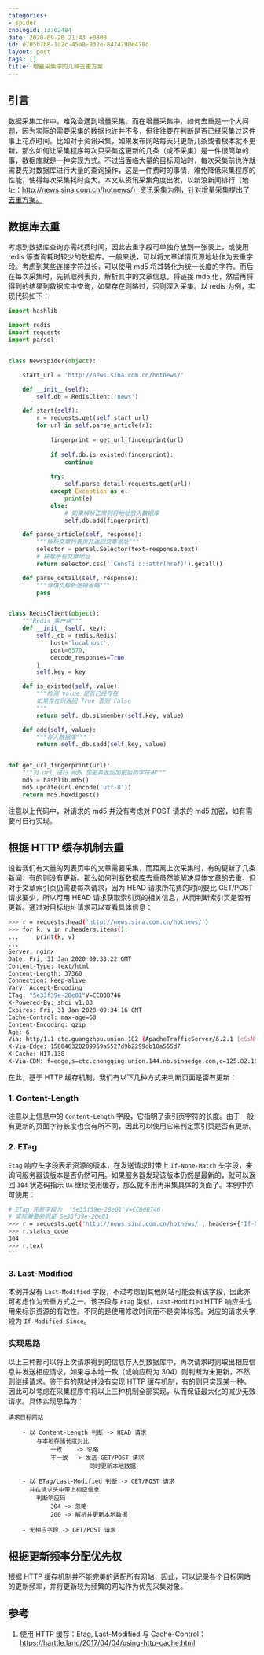```yaml
---
categories:
- spider
cnblogid: 13702484
date: 2020-09-20 21:43 +0800
id: e705b7b8-1a2c-45a8-832e-8474790e478d
layout: post
tags: []
title: 增量采集中的几种去重方案
---
```


## 引言
数据采集工作中，难免会遇到增量采集。而在增量采集中，如何去重是一个大问题，因为实际的需要采集的数据也许并不多，但往往要在判断是否已经采集过这件事上花点时间。比如对于资讯采集，如果发布网站每天只更新几条或者根本就不更新，那么如何让采集程序每次只采集这更新的几条（或不采集）是一件很简单的事，数据库就是一种实现方式。不过当面临大量的目标网站时，每次采集前也许就需要先对数据库进行大量的查询操作，这是一件费时的事情，难免降低采集程序的性能，使得每次采集耗时变大。本文从资讯采集角度出发，以新浪新闻排行（地址：http://news.sina.com.cn/hotnews/）资讯采集为例，针对增量采集提出了去重方案。


## 数据库去重
考虑到数据库查询亦需耗费时间，因此去重字段可单独存放到一张表上，或使用 redis 等查询耗时较少的数据库。一般来说，可以将文章详情页源地址作为去重字段。考虑到某些连接字符过长，可以使用 md5 将其转化为统一长度的字符。而后在每次采集时，先抓取列表页，解析其中的文章信息，将链接 md5 化，然后再将得到的结果到数据库中查询，如果存在则略过，否则深入采集。以 redis 为例，实现代码如下：
```py
import hashlib

import redis
import requests
import parsel


class NewsSpider(object):

    start_url = 'http://news.sina.com.cn/hotnews/'

    def __init__(self):
        self.db = RedisClient('news')

    def start(self):
        r = requests.get(self.start_url)
        for url in self.parse_article(r):
            
            fingerprint = get_url_fingerprint(url)
            
            if self.db.is_existed(fingerprint):
                continue
            
            try:
                self.parse_detail(requests.get(url))
            except Exception as e:
                print(e)
            else:
                # 如果解析正常则将地址放入数据库
                self.db.add(fingerprint)

    def parse_article(self, response):
        """解析文章列表页并返回文章地址"""
        selector = parsel.Selector(text=response.text)
        # 获取所有文章地址
        return selector.css('.ConsTi a::attr(href)').getall()

    def parse_detail(self, response):
        """详情页解析逻辑省略"""
        pass


class RedisClient(object):
    """Redis 客户端"""
    def __init__(self, key):
        self._db = redis.Redis(
            host='localhost',
            port=6379,
            decode_responses=True
        )
        self.key = key

    def is_existed(self, value):
        """检测 value 是否已经存在
        如果存在则返回 True 否则 False
        """
        return self._db.sismember(self.key, value)

    def add(self, value):
        """存入数据库"""
        return self._db.sadd(self.key, value)


def get_url_fingerprint(url):
    """对 url 进行 md5 加密并返回加密后的字符串"""
    md5 = hashlib.md5()
    md5.update(url.encode('utf-8'))
    return md5.hexdigest()
```
注意以上代码中，对请求的 md5 并没有考虑对 POST 请求的 md5 加密，如有需要可自行实现。


## 根据 HTTP 缓存机制去重
设若我们有大量的列表页中的文章需要采集，而距离上次采集时，有的更新了几条新闻，有的则没有更新。那么如何判断数据库去重虽然能解决具体文章的去重，但对于文章索引页仍需要每次请求，因为 HEAD 请求所花费的时间要比 GET/POST 请求要少，所以可用 HEAD 请求获取索引页的相关信息，从而判断索引页是否有更新。通过对目标地址请求可以查看具体信息：
```bash
>>> r = requests.head('http://news.sina.com.cn/hotnews/')
>>> for k, v in r.headers.items():
...     print(k, v)
...
Server: nginx
Date: Fri, 31 Jan 2020 09:33:22 GMT
Content-Type: text/html
Content-Length: 37360
Connection: keep-alive
Vary: Accept-Encoding
ETag: "5e33f39e-28e01"V=CCD0B746
X-Powered-By: shci_v1.03
Expires: Fri, 31 Jan 2020 09:34:16 GMT
Cache-Control: max-age=60
Content-Encoding: gzip
Age: 6
Via: http/1.1 ctc.guangzhou.union.182 (ApacheTrafficServer/6.2.1 [cSsNfU]), http/1.1 ctc.chongqing.union.138 (ApacheTrafficServer/6.2.1 [cHs f ])
X-Via-Edge: 158046320209969a5527d9b2299db18a555d7
X-Cache: HIT.138
X-Via-CDN: f=edge,s=ctc.chongqing.union.144.nb.sinaedge.com,c=125.82.165.105;f=Edge,s=ctc.chongqing.union.138,c=219.153.34.144
```
在此，基于 HTTP 缓存机制，我们有以下几种方式来判断页面是否有更新：

### 1. Content-Length
注意以上信息中的 `Content-Length` 字段，它指明了索引页字符的长度。由于一般有更新的页面字符长度也会有所不同，因此可以使用它来判定索引页是否有更新。

### 2. ETag
`Etag` 响应头字段表示资源的版本，在发送请求时带上 `If-None-Match` 头字段，来询问服务器该版本是否仍然可用。如果服务器发现该版本仍然是最新的，就可以返回 `304` 状态码指示 `UA` 继续使用缓存，那么就不用再采集具体的页面了。本例中亦可使用：
```bash
# ETag 完整字段为  "5e33f39e-28e01"V=CCD0B746
# 实际需要的则是 5e33f39e-28e01
>>> r = requests.get('http://news.sina.com.cn/hotnews/', headers={'If-None-Match': '5e33f39e-28e01'})
>>> r.status_code
304
>>> r.text
''
```

### 3. Last-Modified
本例并没有 `Last-Modified` 字段，不过考虑到其他网站可能会有该字段，因此亦可考虑作为去重方式之一。该字段与 `Etag` 类似，`Last-Modified` HTTP 响应头也用来标识资源的有效性。不同的是使用修改时间而不是实体标签。对应的请求头字段为 `If-Modified-Since`。

### 实现思路
以上三种都可以将上次请求得到的信息存入到数据库中，再次请求时则取出相应信息并发送相应请求，如果与本地一致（或响应码为 304）则判断为未更新，不然则继续请求。鉴于有的网站并没有实现 HTTP 缓存机制，有的则只实现某一种。因此可以考虑在采集程序中将以上三种机制全部实现，从而保证最大化的减少无效请求。具体实现思路为：

```
请求目标网站
    
    - 以 Content-Length 判断 -> HEAD 请求
        与本地存储长度对比
            一致    -> 忽略
            不一致  -> 发送 GET/POST 请求
                       同时更新本地数据
    
    - 以 ETag/Last-Modified 判断 -> GET/POST 请求
      并在请求头中带上相应信息
        判断响应码
            304 -> 忽略
            200 -> 解析并更新本地数据
    
    - 无相应字段 -> GET/POST 请求
```

## 根据更新频率分配优先权
根据 HTTP 缓存机制并不能完美的适配所有网站，因此，可以记录各个目标网站的更新频率，并将更新较为频繁的网站作为优先采集对象。


## 参考
1. 使用 HTTP 缓存：Etag, Last-Modified 与 Cache-Control： https://harttle.land/2017/04/04/using-http-cache.html